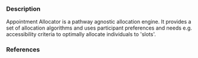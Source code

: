 ### Description

Appointment Allocator is a pathway agnostic allocation engine. It provides a set of allocation algorithms and uses participant preferences and needs e.g. accessibility criteria to optimally allocate individuals to 'slots'.

### References
